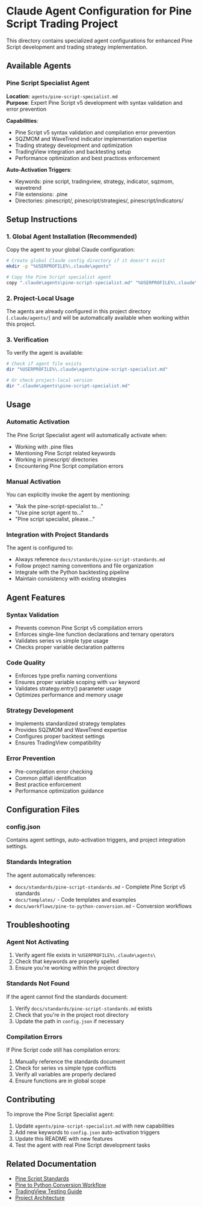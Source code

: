 # Claude Agent Configuration for Pine Script Trading Project

This directory contains specialized agent configurations for enhanced Pine Script development and trading strategy implementation.

## Available Agents

### Pine Script Specialist Agent
**Location**: `agents/pine-script-specialist.md`  
**Purpose**: Expert Pine Script v5 development with syntax validation and error prevention

**Capabilities**:
- Pine Script v5 syntax validation and compilation error prevention
- SQZMOM and WaveTrend indicator implementation expertise
- Trading strategy development and optimization
- TradingView integration and backtesting setup
- Performance optimization and best practices enforcement

**Auto-Activation Triggers**:
- Keywords: pine script, tradingview, strategy, indicator, sqzmom, wavetrend
- File extensions: .pine
- Directories: pinescript/, pinescript/strategies/, pinescript/indicators/

## Setup Instructions

### 1. Global Agent Installation (Recommended)
Copy the agent to your global Claude configuration:
```bash
# Create global Claude config directory if it doesn't exist
mkdir -p "%USERPROFILE%\.claude\agents"

# Copy the Pine Script specialist agent
copy ".claude\agents\pine-script-specialist.md" "%USERPROFILE%\.claude\agents\"
```

### 2. Project-Local Usage
The agents are already configured in this project directory (`.claude/agents/`) and will be automatically available when working within this project.

### 3. Verification
To verify the agent is available:
```bash
# Check if agent file exists
dir "%USERPROFILE%\.claude\agents\pine-script-specialist.md"

# Or check project-local version
dir ".claude\agents\pine-script-specialist.md"
```

## Usage

### Automatic Activation
The Pine Script Specialist agent will automatically activate when:
- Working with .pine files
- Mentioning Pine Script related keywords
- Working in pinescript/ directories
- Encountering Pine Script compilation errors

### Manual Activation
You can explicitly invoke the agent by mentioning:
- "Ask the pine-script-specialist to..."
- "Use pine script agent to..."
- "Pine script specialist, please..."

### Integration with Project Standards
The agent is configured to:
- Always reference `docs/standards/pine-script-standards.md`
- Follow project naming conventions and file organization
- Integrate with the Python backtesting pipeline
- Maintain consistency with existing strategies

## Agent Features

### Syntax Validation
- Prevents common Pine Script v5 compilation errors
- Enforces single-line function declarations and ternary operators
- Validates series vs simple type usage
- Checks proper variable declaration patterns

### Code Quality
- Enforces type prefix naming conventions
- Ensures proper variable scoping with `var` keyword
- Validates strategy.entry() parameter usage
- Optimizes performance and memory usage

### Strategy Development
- Implements standardized strategy templates
- Provides SQZMOM and WaveTrend expertise
- Configures proper backtest settings
- Ensures TradingView compatibility

### Error Prevention
- Pre-compilation error checking
- Common pitfall identification
- Best practice enforcement
- Performance optimization guidance

## Configuration Files

### config.json
Contains agent settings, auto-activation triggers, and project integration settings.

### Standards Integration
The agent automatically references:
- `docs/standards/pine-script-standards.md` - Complete Pine Script v5 standards
- `docs/templates/` - Code templates and examples
- `docs/workflows/pine-to-python-conversion.md` - Conversion workflows

## Troubleshooting

### Agent Not Activating
1. Verify agent file exists in `%USERPROFILE%\.claude\agents\`
2. Check that keywords are properly spelled
3. Ensure you're working within the project directory

### Standards Not Found
If the agent cannot find the standards document:
1. Verify `docs/standards/pine-script-standards.md` exists
2. Check that you're in the project root directory
3. Update the path in `config.json` if necessary

### Compilation Errors
If Pine Script code still has compilation errors:
1. Manually reference the standards document
2. Check for series vs simple type conflicts
3. Verify all variables are properly declared
4. Ensure functions are in global scope

## Contributing

To improve the Pine Script Specialist agent:
1. Update `agents/pine-script-specialist.md` with new capabilities
2. Add new keywords to `config.json` auto-activation triggers
3. Update this README with new features
4. Test the agent with real Pine Script development tasks

## Related Documentation

- [Pine Script Standards](../docs/standards/pine-script-standards.md)
- [Pine to Python Conversion Workflow](../docs/workflows/pine-to-python-conversion.md)
- [TradingView Testing Guide](../docs/workflows/tradingview-testing-guide.md)
- [Project Architecture](../CLAUDE.md)